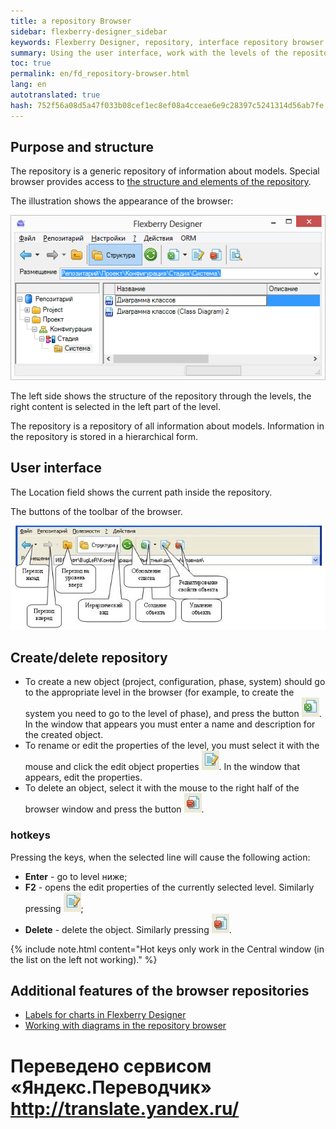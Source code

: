 ```yaml
--- 
title: a repository Browser 
sidebar: flexberry-designer_sidebar 
keywords: Flexberry Designer, repository, interface repository browser 
summary: Using the user interface, work with the levels of the repository 
toc: true 
permalink: en/fd_repository-browser.html 
lang: en 
autotranslated: true 
hash: 752f56a08d5a47f033b08cef1ec8ef08a4cceae6e9c28397c5241314d56ab7fe 
--- 
```


## Purpose and structure 

The repository is a generic repository of information about models. Special browser provides access to [the structure and elements of the repository](fd_recommended-structure-repository.html). 

The illustration shows the appearance of the browser: 

![](/images/pages/products/flexberry-designer/diagrams-editor/repository-browser.png) 

The left side shows the structure of the repository through the levels, the right content is selected in the left part of the level. 

The repository is a repository of all information about models. Information in the repository is stored in a hierarchical form. 

## User interface 

The Location field shows the current path inside the repository. 

The buttons of the toolbar of the browser. 

![](/images/pages/products/flexberry-designer/diagrams-editor/repbrowsertoolbar.jpg) 

## Create/delete repository 

* To create a new object (project, configuration, phase, system) should go to the appropriate level in the browser (for example, to create the system you need to go to the level of phase), and press the button ![](/images/pages/products/flexberry-designer/diagrams-editor/newbtn.jpg). In the window that appears you must enter a name and description for the created object. 
* To rename or edit the properties of the level, you must select it with the mouse and click the edit object properties ![](/images/pages/products/flexberry-designer/diagrams-editor/propertiesbtn.jpg). 
In the window that appears, edit the properties. 
* To delete an object, select it with the mouse to the right half of the browser window and press the button ![](/images/pages/products/flexberry-designer/diagrams-editor/delbtn.jpg). 

### hotkeys 

Pressing the keys, when the selected line will cause the following action: 

* **Enter** - go to level ниже; 
* **F2** - opens the edit properties of the currently selected level. Similarly pressing ![](/images/pages/products/flexberry-designer/diagrams-editor/propertiesbtn.jpg); 
* **Delete** - delete the object. Similarly pressing ![](/images/pages/products/flexberry-designer/diagrams-editor/delbtn.jpg). 

{% include note.html content="Hot keys only work in the Central window (in the list on the left not working)." %} 

## Additional features of the browser repositories 

* [Labels for charts in Flexberry Designer](fd_diagram-links.html) 
* [Working with diagrams in the repository browser](fd_working-repository-browser.html) 



 # Переведено сервисом «Яндекс.Переводчик» http://translate.yandex.ru/
